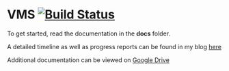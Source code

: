 # VMS [![Build Status](https://travis-ci.org/jayesh92/vms.svg)](https://travis-ci.org/jayesh92/vms)

To get started, read the documentation in the **docs** folder.

A detailed timeline as well as progress reports can be found in my blog [here](http://home.cc.umanitoba.ca/~ummedini/comp4560/blog.html)

Additional documentation can be viewed on [Google Drive](https://drive.google.com/folderview?id=0B9ZQet4QcnOMN3YtNDFZdW5aaXM&usp=sharing)
